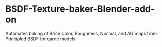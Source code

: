 # BSDF-Texture-baker-Blender-add-on
Automates baking of Base Color, Roughness, Normal, and AO maps from Principled BSDF for game models
